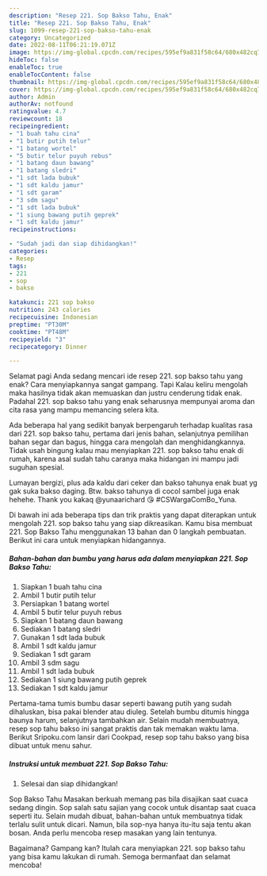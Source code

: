 ```yaml
---
description: "Resep 221. Sop Bakso Tahu, Enak"
title: "Resep 221. Sop Bakso Tahu, Enak"
slug: 1099-resep-221-sop-bakso-tahu-enak
category: Uncategorized
date: 2022-08-11T06:21:19.071Z
image: https://img-global.cpcdn.com/recipes/595ef9a831f58c64/680x482cq70/221-sop-bakso-tahu-foto-resep-utama.jpg
hideToc: false
enableToc: true
enableTocContent: false
thumbnail: https://img-global.cpcdn.com/recipes/595ef9a831f58c64/680x482cq70/221-sop-bakso-tahu-foto-resep-utama.jpg
cover: https://img-global.cpcdn.com/recipes/595ef9a831f58c64/680x482cq70/221-sop-bakso-tahu-foto-resep-utama.jpg
author: Admin
authorAv: notfound
ratingvalue: 4.7
reviewcount: 18
recipeingredient:
- "1 buah tahu cina"
- "1 butir putih telur"
- "1 batang wortel"
- "5 butir telur puyuh rebus"
- "1 batang daun bawang"
- "1 batang sledri"
- "1 sdt lada bubuk"
- "1 sdt kaldu jamur"
- "1 sdt garam"
- "3 sdm sagu"
- "1 sdt lada bubuk"
- "1 siung bawang putih geprek"
- "1 sdt kaldu jamur"
recipeinstructions:

- "Sudah jadi dan siap dihidangkan!"
categories:
- Resep
tags:
- 221
- sop
- bakso

katakunci: 221 sop bakso 
nutrition: 243 calories
recipecuisine: Indonesian
preptime: "PT30M"
cooktime: "PT48M"
recipeyield: "3"
recipecategory: Dinner

---
```



Selamat pagi Anda sedang mencari ide resep 221. sop bakso tahu yang enak? Cara menyiapkannya sangat gampang. Tapi Kalau keliru mengolah maka hasilnya tidak akan memuaskan dan justru cenderung tidak enak. Padahal 221. sop bakso tahu yang enak seharusnya mempunyai aroma dan cita rasa yang mampu memancing selera kita.


Ada beberapa hal yang sedikit banyak berpengaruh terhadap kualitas rasa dari 221. sop bakso tahu, pertama dari jenis bahan, selanjutnya pemilihan bahan segar dan bagus, hingga cara mengolah dan menghidangkannya. Tidak usah bingung kalau mau menyiapkan 221. sop bakso tahu enak di rumah, karena asal sudah tahu caranya maka hidangan ini mampu jadi suguhan spesial.

Lumayan bergizi, plus ada kaldu dari ceker dan bakso tahunya enak buat yg gak suka bakso daging. Btw. bakso tahunya di cocol sambel juga enak hehehe. Thank you kakaq @yunaarichard 😘 #CSWargaComBo_Yuna.


Di bawah ini ada beberapa tips dan trik praktis yang dapat diterapkan untuk mengolah 221. sop bakso tahu yang siap dikreasikan. Kamu bisa membuat 221. Sop Bakso Tahu menggunakan 13 bahan dan 0 langkah pembuatan. Berikut ini cara untuk menyiapkan hidangannya.

<!--inarticleads1-->

##### Bahan-bahan dan bumbu yang harus ada dalam menyiapkan 221. Sop Bakso Tahu:

1. Siapkan 1 buah tahu cina
1. Ambil 1 butir putih telur
1. Persiapkan 1 batang wortel
1. Ambil 5 butir telur puyuh rebus
1. Siapkan 1 batang daun bawang
1. Sediakan 1 batang sledri
1. Gunakan 1 sdt lada bubuk
1. Ambil 1 sdt kaldu jamur
1. Sediakan 1 sdt garam
1. Ambil 3 sdm sagu
1. Ambil 1 sdt lada bubuk
1. Sediakan 1 siung bawang putih geprek
1. Sediakan 1 sdt kaldu jamur


Pertama-tama tumis bumbu dasar seperti bawang putih yang sudah dihaluskan, bisa pakai blender atau diuleg. Setelah bumbu ditumis hingga baunya harum, selanjutnya tambahkan air. Selain mudah membuatnya, resep sop tahu bakso ini sangat praktis dan tak memakan waktu lama. Berikut Sripoku.com lansir dari Cookpad, resep sop tahu bakso yang bisa dibuat untuk menu sahur. 

<!--inarticleads2-->

##### Instruksi untuk membuat 221. Sop Bakso Tahu:


1. Selesai dan siap dihidangkan!

Sop Bakso Tahu Masakan berkuah memang pas bila disajikan saat cuaca sedang dingin. Sop salah satu sajian yang cocok untuk disantap saat cuaca seperti itu. Selain mudah dibuat, bahan-bahan untuk membuatnya tidak terlalu sulit untuk dicari. Namun, bila sop-nya hanya itu-itu saja tentu akan bosan. Anda perlu mencoba resep masakan yang lain tentunya. 

Bagaimana? Gampang kan? Itulah cara menyiapkan 221. sop bakso tahu yang bisa kamu lakukan di rumah. Semoga bermanfaat dan selamat mencoba!
